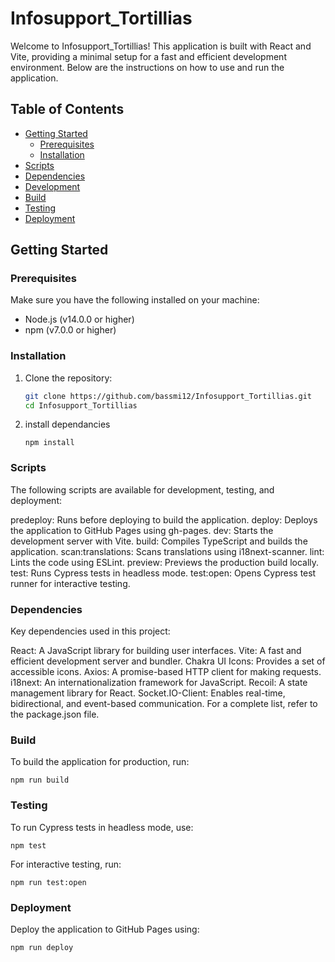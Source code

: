 # Infosupport_Tortillias

Welcome to Infosupport_Tortillias! This application is built with React and Vite, providing a minimal setup for a fast and efficient development environment. Below are the instructions on how to use and run the application.

## Table of Contents

- [Getting Started](#getting-started)
  - [Prerequisites](#prerequisites)
  - [Installation](#installation)
- [Scripts](#scripts)
- [Dependencies](#dependencies)
- [Development](#development)
- [Build](#build)
- [Testing](#testing)
- [Deployment](#deployment)

## Getting Started

### Prerequisites

Make sure you have the following installed on your machine:

- Node.js (v14.0.0 or higher)
- npm (v7.0.0 or higher)

### Installation

1. Clone the repository:
   ```bash
   git clone https://github.com/bassmi12/Infosupport_Tortillias.git
   cd Infosupport_Tortillias
   ```
2. install dependancies
   ```
   npm install
   ```

### Scripts

The following scripts are available for development, testing, and deployment:

predeploy: Runs before deploying to build the application.
deploy: Deploys the application to GitHub Pages using gh-pages.
dev: Starts the development server with Vite.
build: Compiles TypeScript and builds the application.
scan:translations: Scans translations using i18next-scanner.
lint: Lints the code using ESLint.
preview: Previews the production build locally.
test: Runs Cypress tests in headless mode.
test:open: Opens Cypress test runner for interactive testing.

### Dependencies

Key dependencies used in this project:

React: A JavaScript library for building user interfaces.
Vite: A fast and efficient development server and bundler.
Chakra UI Icons: Provides a set of accessible icons.
Axios: A promise-based HTTP client for making requests.
i18next: An internationalization framework for JavaScript.
Recoil: A state management library for React.
Socket.IO-Client: Enables real-time, bidirectional, and event-based communication.
For a complete list, refer to the package.json file.

### Build

To build the application for production, run:

```
npm run build
```

### Testing

To run Cypress tests in headless mode, use:

```
npm test
```

For interactive testing, run:

```
npm run test:open
```

### Deployment

Deploy the application to GitHub Pages using:

```
npm run deploy
```
